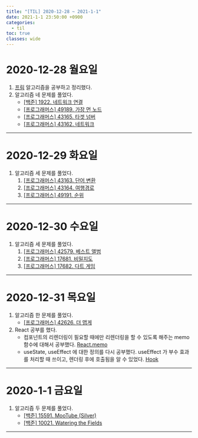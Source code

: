 ```yaml
---
title: "[TIL] 2020-12-28 ~ 2021-1-1"
date: 2021-1-1 23:50:00 +0900
categories:
  - til
toc: true
classes: wide
---
```


# 2020-12-28 월요일

1. [프림](https://ddb8036631.github.io/algorithm/최소-신장-트리/#프림-알고리즘) 알고리즘을 공부하고 정리했다.
2. 알고리즘 네 문제를 풀었다.
   - [[백준] 1922. 네트워크 연결](https://ddb8036631.github.io/boj/1922_네트워크-연결)
   - [[프로그래머스] 49189. 가장 먼 노드](https://ddb8036631.github.io/programmers/49189_가장-먼-노드)
   - [[프로그래머스] 43165. 타겟 넘버](https://ddb8036631.github.io/programmers/43165_타겟-넘버)
   - [[프로그래머스] 43162. 네트워크](https://ddb8036631.github.io/programmers/43162_네트워크)

---

# 2020-12-29 화요일

1. 알고리즘 세 문제를 풀었다.
   1. [[프로그래머스] 43163. 단어 변환](https://ddb8036631.github.io/programmers/43163_단어-변환)
   2. [[프로그래머스] 43164. 여행경로](https://ddb8036631.github.io/programmers/43164_여행경로)
   3. [[프로그래머스] 49191. 순위](https://ddb8036631.github.io/programmers/49191_순위)

---

# 2020-12-30 수요일

1. 알고리즘 세 문제를 풀었다.
   1. [[프로그래머스] 42579. 베스트 앨범](https://ddb8036631.github.io/programmers/42579_베스트-앨범)
   2. [[프로그래머스] 17681. 비밀지도](https://ddb8036631.github.io/programmers/17681_비밀지도)
   3. [[프로그래머스] 17682. 다트 게임](https://ddb8036631.github.io/programmers/17682_다트-게임)

---

# 2020-12-31 목요일

1. 알고리즘 한 문제를 풀었다.
   - [[프로그래머스] 42626. 더 맵게](https://ddb8036631.github.io/programmers/42626_더-맵게)
2. React 공부를 했다.
   - 컴포넌트의 리렌더링이 필요할 때에만 리렌더링을 할 수 있도록 해주는 memo 함수에 대해서 공부했다. [React.memo](https://ddb8036631.github.io/react/React.memo)
   - useState, useEffect 에 대한 정의를 다시 공부했다. useEffect 가 부수 효과를 처리할 때 쓰이고, 렌더링 후에 호출됨을 알 수 있었다. [Hook](https://ddb8036631.github.io/react/Hook)

---

# 2020-1-1 금요일
1. 알고리즘 두 문제를 풀었다.
   - [[백준] 15591. MooTube (Silver)](https://ddb8036631.github.io/boj/15591_MooTube-(Silver))
   - [[백준] 10021. Watering the Fields](https://ddb8036631.github.io/boj/10021_Watering-the-Fields)

---